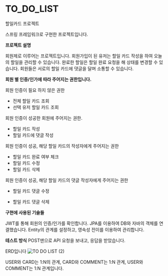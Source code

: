 # TO_DO_LIST
할일카드 프로젝트

스프링 프레임워크로 구현한 프로젝트입니다.

**프로젝트 설명**

회원제로 이루어는 프로젝트입니다. 회원가입이 된 유저는 할일 카드 작성을 하여 오늘의 할일을 관리할 수 있습니다.
완료한 할일은 할일 완료 요청을 해 상태를 변경할 수 있습니다.
회원들은 서로의 할일 카드에 댓글을 달며 소통할 수 있습니다. 

**회원 별 인증/인가에 따라 주어지는 권한입니다.** 

회원 인증이 필요 하지 않은 권한
- 전체 할일 카드 조회
- 선택 유저 할일 카드 조회

회원 인증이 성공한 회원에 주어지는 권한.
- 할일 카드 작성
- 할일 카드에 댓글 작성

회원 인증이 성공, 해당 할일 카드의 작성자에게 주어지는 권한
- 할일 카드 완료 여부 체크
- 할일 카드 수정
- 할일 카드 삭제

회원 인증이 성공, 해당 할일 카드의 댓글 작성자에게 주어지는 권한
- 할일 카드 댓글 수정

- 할일 카드 댓글 삭제

**구현에 사용된 기술들**

JWT를 통해 회원의 인증/인가를 확인합니다.
JPA를 이용하여 DB와 자바의 객체를 연결했습니다.
Entity의 관계를 설정하고, 영속성 전이를 이용하여 관리합니다.

**테스트 방식**
POST맨으로 API 요청을 보내고, 응답을 받았습니다.

ERD입니다
![TO DO LIST (2)](https://github.com/Leetaeho33/Spring_to_do_list/assets/148296128/60794a3c-bc29-4292-82a3-18e48249c48e)

USER와 CARD는 1:N의 관계, CARD와 COMMENT는 1:N 관계, USER와 COMMENT는 1:N 관계입니다.

